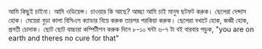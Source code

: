 ---
---
আমি কিছুই চাইনা। আমি ওডিয়েন্স। চাওয়ার কি আছে?
আচ্ছা আমি চাই মানুষ ছটফট করুক। ছেলেরা দেব্দাস হোক। মেয়েরা বুড়া কালা বিসিএস ক্যাডার বিয়ে করুক তারপর পরকিয়া করুক। ছেলেরা বখাটে হোক, জজ্ঞী হোক, প্রগতী চোদাক। ছোট ছোট বাচ্চারা কম্পিটীশন করুক দিনে ৮-১০ ঘন্টা ৬-৭ টা বই বারবার পড়ুক, "you are on earth and theres no cure for that"
